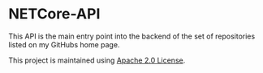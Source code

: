 # NETCore-API

This API is the main entry point into the backend of the set of repositories listed on my GitHubs home page.

This project is maintained using [Apache 2.0 License](https://github.com/mtmulch12/AngularSPA/blob/main/LICENSE).

